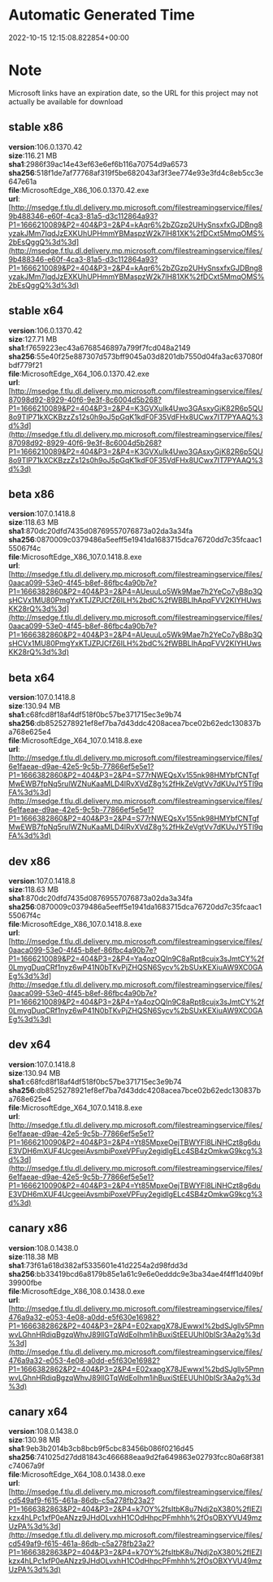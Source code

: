 # Automatic Generated Time
2022-10-15 12:15:08.822854+00:00

# Note
Microsoft links have an expiration date, so the URL for this project may not actually be available for download

## stable x86
**version**:106.0.1370.42  
**size**:116.21 MB  
**sha1**:2986f39ac14e43ef63e6ef6b116a70754d9a6573  
**sha256**:518f1de7af77768af319f5be682043af3f3ee774e93e3fd4c8eb5cc3e647e61a  
**file**:MicrosoftEdge_X86_106.0.1370.42.exe  
**url**:[http://msedge.f.tlu.dl.delivery.mp.microsoft.com/filestreamingservice/files/9b488346-e60f-4ca3-81a5-d3c112864a93?P1=1666210089&P2=404&P3=2&P4=kAqr6%2bZGzp2UHySnsxfxGJDBng8yzakJMm7IqdJzEXKUhUPHmmYBMaspzW2k7lH81XK%2fDCxt5MmqOMS%2bEsQggQ%3d%3d](http://msedge.f.tlu.dl.delivery.mp.microsoft.com/filestreamingservice/files/9b488346-e60f-4ca3-81a5-d3c112864a93?P1=1666210089&P2=404&P3=2&P4=kAqr6%2bZGzp2UHySnsxfxGJDBng8yzakJMm7IqdJzEXKUhUPHmmYBMaspzW2k7lH81XK%2fDCxt5MmqOMS%2bEsQggQ%3d%3d)  

## stable x64
**version**:106.0.1370.42  
**size**:127.71 MB  
**sha1**:f7659223ec43a6768546897a799f7fcd048a2149  
**sha256**:55e40f25e887307d573bff9045a03d8201db7550d04fa3ac637080fbdf779f21  
**file**:MicrosoftEdge_X64_106.0.1370.42.exe  
**url**:[http://msedge.f.tlu.dl.delivery.mp.microsoft.com/filestreamingservice/files/87098d92-8929-40f6-9e3f-8c6004d5b268?P1=1666210089&P2=404&P3=2&P4=K3GVXuIk4Uwo3GAsxyGjK82R6p5QU8o9TIP71kXCKBzzZs12s0h9oJ5pGqK1kdF0F35VdFHx8UCwx7IT7PYAAQ%3d%3d](http://msedge.f.tlu.dl.delivery.mp.microsoft.com/filestreamingservice/files/87098d92-8929-40f6-9e3f-8c6004d5b268?P1=1666210089&P2=404&P3=2&P4=K3GVXuIk4Uwo3GAsxyGjK82R6p5QU8o9TIP71kXCKBzzZs12s0h9oJ5pGqK1kdF0F35VdFHx8UCwx7IT7PYAAQ%3d%3d)  

## beta x86
**version**:107.0.1418.8  
**size**:118.63 MB  
**sha1**:870dc20dfd7435d08769557076873a02da3a34fa  
**sha256**:0870009c0379486a5eeff5e1941da1683715dca76720dd7c35fcaac155067f4c  
**file**:MicrosoftEdge_X86_107.0.1418.8.exe  
**url**:[http://msedge.f.tlu.dl.delivery.mp.microsoft.com/filestreamingservice/files/0aaca099-53e0-4f45-b8ef-86fbc4a90b7e?P1=1666382860&P2=404&P3=2&P4=AUeuuLo5Wk9Mae7h2YeCo7yB8p3QsHCVx1MU80PmgYxKTJZPJCfZ6ILH%2bdC%2fWBBLIhApqFVV2KIYHUwsKK28rQ%3d%3d](http://msedge.f.tlu.dl.delivery.mp.microsoft.com/filestreamingservice/files/0aaca099-53e0-4f45-b8ef-86fbc4a90b7e?P1=1666382860&P2=404&P3=2&P4=AUeuuLo5Wk9Mae7h2YeCo7yB8p3QsHCVx1MU80PmgYxKTJZPJCfZ6ILH%2bdC%2fWBBLIhApqFVV2KIYHUwsKK28rQ%3d%3d)  

## beta x64
**version**:107.0.1418.8  
**size**:130.94 MB  
**sha1**:c68fcd8f18af4df518f0bc57be371715ec3e9b74  
**sha256**:db8525278921ef8ef7ba7d43ddc4208acea7bce02b62edc130837ba768e625e4  
**file**:MicrosoftEdge_X64_107.0.1418.8.exe  
**url**:[http://msedge.f.tlu.dl.delivery.mp.microsoft.com/filestreamingservice/files/6e1faeae-d9ae-42e5-9c5b-77866ef5e5e1?P1=1666382860&P2=404&P3=2&P4=S77rNWEQsXv155nk98HMYbfCNTgfMwEWB7fpNq5rulWZNuKaaMLD4lRvXVdZ8g%2fHkZeVgtVv7dKUvJY5TI9qFA%3d%3d](http://msedge.f.tlu.dl.delivery.mp.microsoft.com/filestreamingservice/files/6e1faeae-d9ae-42e5-9c5b-77866ef5e5e1?P1=1666382860&P2=404&P3=2&P4=S77rNWEQsXv155nk98HMYbfCNTgfMwEWB7fpNq5rulWZNuKaaMLD4lRvXVdZ8g%2fHkZeVgtVv7dKUvJY5TI9qFA%3d%3d)  

## dev x86
**version**:107.0.1418.8  
**size**:118.63 MB  
**sha1**:870dc20dfd7435d08769557076873a02da3a34fa  
**sha256**:0870009c0379486a5eeff5e1941da1683715dca76720dd7c35fcaac155067f4c  
**file**:MicrosoftEdge_X86_107.0.1418.8.exe  
**url**:[http://msedge.f.tlu.dl.delivery.mp.microsoft.com/filestreamingservice/files/0aaca099-53e0-4f45-b8ef-86fbc4a90b7e?P1=1666210089&P2=404&P3=2&P4=Ya4ozOQIn9C8aRpt8cujx3sJmtCY%2f0LmygDuqCRf1nyz6wP41N0bTKvPjZHQSN6Sycv%2bSUxKEXiuAW9XC0GAEg%3d%3d](http://msedge.f.tlu.dl.delivery.mp.microsoft.com/filestreamingservice/files/0aaca099-53e0-4f45-b8ef-86fbc4a90b7e?P1=1666210089&P2=404&P3=2&P4=Ya4ozOQIn9C8aRpt8cujx3sJmtCY%2f0LmygDuqCRf1nyz6wP41N0bTKvPjZHQSN6Sycv%2bSUxKEXiuAW9XC0GAEg%3d%3d)  

## dev x64
**version**:107.0.1418.8  
**size**:130.94 MB  
**sha1**:c68fcd8f18af4df518f0bc57be371715ec3e9b74  
**sha256**:db8525278921ef8ef7ba7d43ddc4208acea7bce02b62edc130837ba768e625e4  
**file**:MicrosoftEdge_X64_107.0.1418.8.exe  
**url**:[http://msedge.f.tlu.dl.delivery.mp.microsoft.com/filestreamingservice/files/6e1faeae-d9ae-42e5-9c5b-77866ef5e5e1?P1=1666210090&P2=404&P3=2&P4=Yt85MpxeOejTBWYFl8LiNHCzt8g6duE3VDH6mXUF4UcgeeiAvsmbiPoxeVPFuy2egidlgELc4SB4zOmkwG9kcg%3d%3d](http://msedge.f.tlu.dl.delivery.mp.microsoft.com/filestreamingservice/files/6e1faeae-d9ae-42e5-9c5b-77866ef5e5e1?P1=1666210090&P2=404&P3=2&P4=Yt85MpxeOejTBWYFl8LiNHCzt8g6duE3VDH6mXUF4UcgeeiAvsmbiPoxeVPFuy2egidlgELc4SB4zOmkwG9kcg%3d%3d)  

## canary x86
**version**:108.0.1438.0  
**size**:118.38 MB  
**sha1**:73f61a618d382af5335601e41d2254a2d98fdd3d  
**sha256**:bb33419bcd6a8179b85e1a61c9e6e0edddc9e3ba34ae4f4ff1d409bf39900fbe  
**file**:MicrosoftEdge_X86_108.0.1438.0.exe  
**url**:[http://msedge.f.tlu.dl.delivery.mp.microsoft.com/filestreamingservice/files/476a9a32-e053-4e08-a0dd-e5f630e16982?P1=1666382862&P2=404&P3=2&P4=E02xapgX78JEwwxl%2bdSJgllv5PmnwvLGhnHRdiqBgzqWhvJ89llGTqWdEoIhm1ihBuxiStEEUUhI0bISr3Aa2g%3d%3d](http://msedge.f.tlu.dl.delivery.mp.microsoft.com/filestreamingservice/files/476a9a32-e053-4e08-a0dd-e5f630e16982?P1=1666382862&P2=404&P3=2&P4=E02xapgX78JEwwxl%2bdSJgllv5PmnwvLGhnHRdiqBgzqWhvJ89llGTqWdEoIhm1ihBuxiStEEUUhI0bISr3Aa2g%3d%3d)  

## canary x64
**version**:108.0.1438.0  
**size**:130.98 MB  
**sha1**:9eb3b2014b3cb8bcb9f5cbc83456b086f0216d45  
**sha256**:741025d27dd81843c466688eaa9d2fa649863e02793fcc80a68f381c74067a9f  
**file**:MicrosoftEdge_X64_108.0.1438.0.exe  
**url**:[http://msedge.f.tlu.dl.delivery.mp.microsoft.com/filestreamingservice/files/cd549af9-f615-461a-86db-c5a278fb23a2?P1=1666382863&P2=404&P3=2&P4=k7OY%2fsItbK8u7Ndj2pX380%2fIEZIkzx4hLPc1xfP0eANzz9JHdOLvxhH1COdHhpcPFmhhh%2fOsOBXYVU49mzUzPA%3d%3d](http://msedge.f.tlu.dl.delivery.mp.microsoft.com/filestreamingservice/files/cd549af9-f615-461a-86db-c5a278fb23a2?P1=1666382863&P2=404&P3=2&P4=k7OY%2fsItbK8u7Ndj2pX380%2fIEZIkzx4hLPc1xfP0eANzz9JHdOLvxhH1COdHhpcPFmhhh%2fOsOBXYVU49mzUzPA%3d%3d)  

